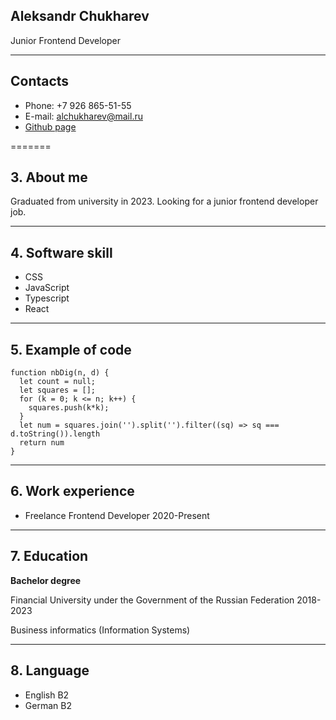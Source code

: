 ## Aleksandr Chukharev

Junior Frontend Developer

----
## Contacts 

+ Phone: +7 926 865-51-55 
+ E-mail: alchukharev@mail.ru
+ [Github page](https://github.com/choohio)

=======

## 3. About me

Graduated from university in 2023. Looking for a junior frontend developer job. 

----

## 4. Software skill

+ CSS
+ JavaScript
+ Typescript
+ React

*************

## 5. Example of code

```
function nbDig(n, d) {
  let count = null;
  let squares = [];
  for (k = 0; k <= n; k++) {
    squares.push(k*k);
  }
  let num = squares.join('').split('').filter((sq) => sq === d.toString()).length
  return num
}
```

----

## 6. Work experience

+ Freelance Frontend Developer 2020-Present

**************

## 7. Education

**Bachelor degree**

Financial University under the Government of the Russian Federation 2018-2023

Business informatics (Information Systems)

****************

## 8. Language

+ English B2 
+ German B2

